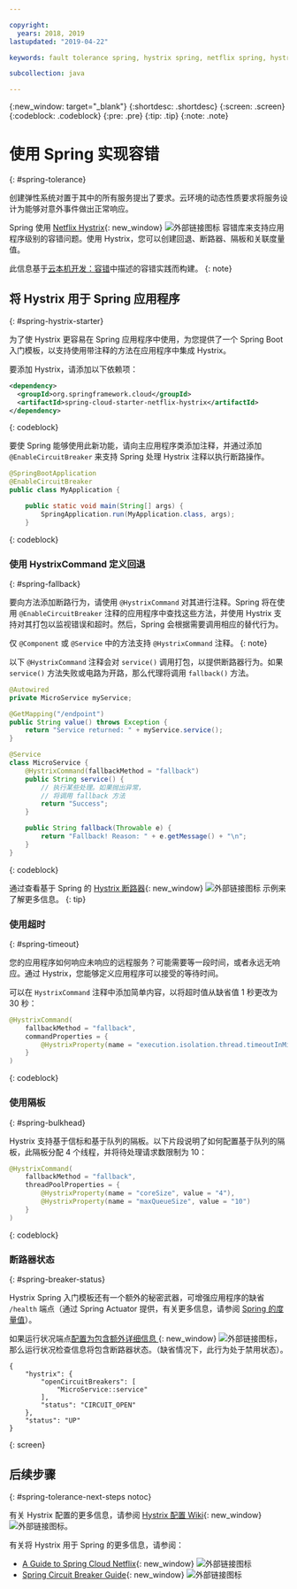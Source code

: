 ```yaml
---

copyright:
  years: 2018, 2019
lastupdated: "2019-04-22"

keywords: fault tolerance spring, hystrix spring, netflix spring, hystrixcommand spring, bulkhead spring, circuit breaker spring

subcollection: java

---
```


{:new_window: target="_blank"}
{:shortdesc: .shortdesc}
{:screen: .screen}
{:codeblock: .codeblock}
{:pre: .pre}
{:tip: .tip}
{:note: .note}

# 使用 Spring 实现容错
{: #spring-tolerance}

创建弹性系统对置于其中的所有服务提出了要求。云环境的动态性质要求将服务设计为能够对意外事件做出正常响应。

Spring 使用 [Netflix Hystrix](https://github.com/Netflix/Hystrix/wiki){: new_window} ![外部链接图标](../icons/launch-glyph.svg "外部链接图标") 容错库来支持应用程序级别的容错问题。使用 Hystrix，您可以创建回退、断路器、隔板和关联度量值。

此信息基于[云本机开发：容错](/docs/java?topic=cloud-native-fault-tolerance#fault-tolerance)中描述的容错实践而构建。
{: note}

## 将 Hystrix 用于 Spring 应用程序
{: #spring-hystrix-starter}

为了使 Hystrix 更容易在 Spring 应用程序中使用，为您提供了一个 Spring Boot 入门模板，以支持使用带注释的方法在应用程序中集成 Hystrix。

要添加 Hystrix，请添加以下依赖项：

```xml
<dependency>
  <groupId>org.springframework.cloud</groupId>
  <artifactId>spring-cloud-starter-netflix-hystrix</artifactId>
</dependency>
```
{: codeblock}

要使 Spring 能够使用此新功能，请向主应用程序类添加注释，并通过添加 `@EnableCircuitBreaker` 来支持 Spring 处理 Hystrix 注释以执行断路操作。

```java
@SpringBootApplication
@EnableCircuitBreaker
public class MyApplication {

	public static void main(String[] args) {
		SpringApplication.run(MyApplication.class, args);
	}
```
{: codeblock}

### 使用 HystrixCommand 定义回退
{: #spring-fallback}

要向方法添加断路行为，请使用 `@HystrixCommand` 对其进行注释。Spring 将在使用 `@EnableCircuitBreaker` 注释的应用程序中查找这些方法，并使用 Hystrix 支持对其打包以监视错误和超时。然后，Spring 会根据需要调用相应的替代行为。

仅 `@Component` 或 `@Service` 中的方法支持 `@HystrixCommand` 注释。
{: note}

以下 `@HystrixCommand` 注释会对 `service()` 调用打包，以提供断路器行为。如果 `service()` 方法失败或电路为开路，那么代理将调用 `fallback()` 方法。

```java
@Autowired
private MicroService myService;

@GetMapping("/endpoint")
public String value() throws Exception {
    return "Service returned: " + myService.service();
}

@Service
class MicroService {
    @HystrixCommand(fallbackMethod = "fallback")
    public String service() {
        // 执行某些处理。如果抛出异常，
        // 将调用 fallback 方法
        return "Success";
    }

    public String fallback(Throwable e) {
        return "Fallback! Reason: " + e.getMessage() + "\n";
    }
}
```
{: codeblock}

通过查看基于 Spring 的 [Hystrix 断路器](https://spring.io/guides/gs/circuit-breaker/){: new_window} ![外部链接图标](../icons/launch-glyph.svg "外部链接图标") 示例来了解更多信息。
{: tip}

### 使用超时
{: #spring-timeout}

您的应用程序如何响应未响应的远程服务？可能需要等一段时间，或者永远无响应。通过 Hystrix，您能够定义应用程序可以接受的等待时间。

可以在 `HystrixCommand` 注释中添加简单内容，以将超时值从缺省值 1 秒更改为 30 秒：

```java
@HystrixCommand(
    fallbackMethod = "fallback",
    commandProperties = {
        @HystrixProperty(name = "execution.isolation.thread.timeoutInMilliseconds", value = "30000"),
    }
)
```
{: codeblock}

### 使用隔板
{: #spring-bulkhead}

Hystrix 支持基于信标和基于队列的隔板。以下片段说明了如何配置基于队列的隔板，此隔板分配 4 个线程，并将待处理请求数限制为 10：

```java
@HystrixCommand(
    fallbackMethod = "fallback",
    threadPoolProperties = {
        @HystrixProperty(name = "coreSize", value = "4"),
        @HystrixProperty(name = "maxQueueSize", value = "10")
    }
)
```
{: codeblock}

### 断路器状态
{: #spring-breaker-status}

Hystrix Spring 入门模板还有一个额外的秘密武器，可增强应用程序的缺省 `/health` 端点（通过 Spring Actuator 提供，有关更多信息，请参阅 [Spring 的度量值](/docs/java?topic=java-spring-metrics#spring-metrics)）。

如果运行状况端点[配置为包含额外详细信息 ](https://docs.spring.io/spring-boot/docs/current/reference/html/production-ready-endpoints.html#production-ready-health){: new_window} ![外部链接图标](../icons/launch-glyph.svg "外部链接图标")，那么运行状况检查信息将包含断路器状态。（缺省情况下，此行为处于禁用状态）。

```
{
    "hystrix": {
        "openCircuitBreakers": [
            "MicroService::service"
        ],
        "status": "CIRCUIT_OPEN"
    },
    "status": "UP"
}
```
{: screen}

## 后续步骤
{: #spring-tolerance-next-steps notoc}

有关 Hystrix 配置的更多信息，请参阅 [Hystrix 配置 Wiki](https://github.com/Netflix/Hystrix/wiki/Configuration){: new_window} ![外部链接图标](../icons/launch-glyph.svg "外部链接图标")。

有关将 Hystrix 用于 Spring 的更多信息，请参阅：

* [A Guide to Spring Cloud Netflix](https://www.baeldung.com/spring-cloud-netflix-hystrix){: new_window} ![外部链接图标](../icons/launch-glyph.svg "外部链接图标")
* [Spring Circuit Breaker Guide](https://spring.io/guides/gs/circuit-breaker/){: new_window} ![外部链接图标](../icons/launch-glyph.svg "外部链接图标")

